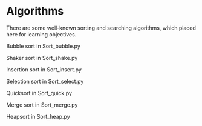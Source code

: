 # Algorithms
There are some well-known sorting and searching algorithms,
which placed here for learning objectives.

Bubble sort in Sort_bubble.py

Shaker sort in Sort_shake.py

Insertion sort in Sort_insert.py

Selection sort in Sort_select.py

Quicksort in Sort_quick.py

Merge sort in Sort_merge.py

Heapsort in Sort_heap.py
